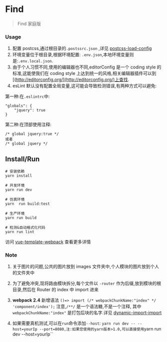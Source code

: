 # Find

> Find 家庭版

### Usage

1. 配置 postcss,通过根目录的`.postssrc.json` ,详见 [postcss-load-config](https://github.com/michael-ciniawsky/postcss-load-config#postcssrc)
2. 环境变量位于根目录,根据环境配置: `.env.json`,本地环境变量则是:`.env.local.json`.
3. 由于个人习惯不同,使用的编辑器也不同,editorConfig 是一个 coding style 的标准,这能使我们在 coding style 上达到统一的风格,相关编辑器插件可以到[(http://editorconfig.org/](http://editorconfig.org/)上查找.
4. esLint 默认没有配置全局变量,这可能会导致检测错误,有两种方式可以避免:

第一种:在`.eslintrc`中:

    "globals": {
        "jquery": true
    }

第二种:在<script></script>顶部使用注释:

    /* global jquery:true */
    或者
    /* global jquery */

## Install/Run

```
# 安装依赖
yarn install

# 开发环境
yarn run dev

# 仿真环境
yarn  run build:test

# 生产环境
yarn run build

# 检测&自动格式化代码
yarn run lint
```

访问 [vue-template-webpack](http://192.168.0.235/bblib-tools/vue-template-webpack) 查看更多详情

### Note

1. 关于图片的问题,公共的图片放到 images 文件夹中,个人模块的图片放到个人的文件夹中
2. 为了避免冲突,现将路由模块拆分,每个文件以 `-router` 作为后缀,放到模块的根目录,然后在 Router 的 index 中 import 进来
3. **webpack 2.4** 新增语法 `()=> import (/* webpackChunkName:"index" */ 'component/index');`
   注意,`/**/` 是一个语法糖,不是一个注释, 其中 `webpackChunkName:"index"` 是打包后块的名字.详见 [dynamic-import-import](https://webpack.js.org/guides/code-splitting-async/#dynamic-import-import-)

4. 如果需要真机测试,可以在`run`命令添加`--host`: `yarn run dev -- --host=yourIp --port=8080,注:如果您使用的yarn版本>1.0,可以直接使用`yarn run dev --host=yourIp``
